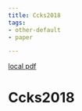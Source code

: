 ```yaml
---
title: Ccks2018
tags:
- other-default
- paper

---
```


[local pdf](../../../pdfs/ccks2018.pdf)

# Ccks2018

